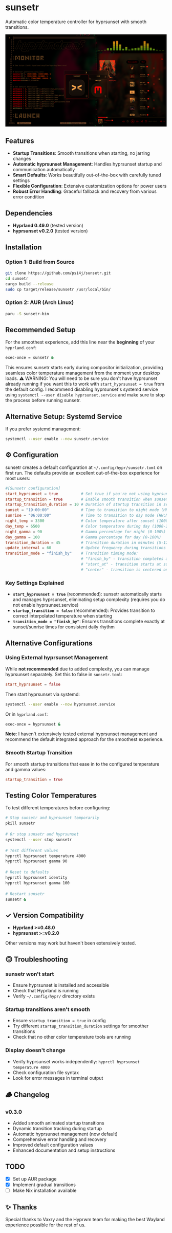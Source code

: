 # sunsetr

Automatic color temperature controller for hyprsunset with smooth transitions.

![This image was taken using a shader to simulate the effect of hyprsunset](sunsetr.png)

## Features

- **Startup Transitions**: Smooth transitions when starting, no jarring changes
- **Automatic hyprsunset Management**: Handles hyprsunset startup and communication automatically
- **Smart Defaults**: Works beautifully out-of-the-box with carefully tuned settings
- **Flexible Configuration**: Extensive customization options for power users
- **Robust Error Handling**: Graceful fallback and recovery from various error condition

## Dependencies

- **Hyprland 0.49.0** (tested version)
- **hyprsunset v0.2.0** (tested version)

## Installation

### Option 1: Build from Source

```bash
git clone https://github.com/psi4j/sunsetr.git
cd sunsetr
cargo build --release
sudo cp target/release/sunsetr /usr/local/bin/
```

### Option 2: AUR (Arch Linux)

```bash
paru -S sunsetr-bin
```

## Recommended Setup

For the smoothest experience, add this line near the **beginning** of your `hyprland.conf`:

```bash
exec-once = sunsetr &
```

This ensures sunsetr starts early during compositor initialization, providing seamless color temperature management from the moment your desktop loads.
⚠️ WARNING: You will need to be sure you don't have hyprsunset already running if you want this to work with `start_hyprsunset = true` from the default config. I recommend disabling hyprsunset's systemd service using `systemctl --user disable hyprsunset.service` and make sure to stop the process before running sunsetr.

## Alternative Setup: Systemd Service

If you prefer systemd management:

```bash
systemctl --user enable --now sunsetr.service
```

## ⚙️ Configuration

sunsetr creates a default configuration at `~/.config/hypr/sunsetr.toml` on first run. The defaults provide an excellent out-of-the-box experience for most users:

```toml
#[Sunsetr configuration]
start_hyprsunset = true          # Set true if you're not using hyprsunset.service
startup_transition = true        # Enable smooth transition when sunsetr starts
startup_transition_duration = 10 # Duration of startup transition in seconds (10-60)
sunset = "19:00:00"              # Time to transition to night mode (HH:MM:SS)
sunrise = "06:00:00"             # Time to transition to day mode (HH:MM:SS)
night_temp = 3300                # Color temperature after sunset (1000-20000) Kelvin
day_temp = 6500                  # Color temperature during day (1000-20000) Kelvin
night_gamma = 90                 # Gamma percentage for night (0-100%)
day_gamma = 100                  # Gamma percentage for day (0-100%)
transition_duration = 45         # Transition duration in minutes (5-120)
update_interval = 60             # Update frequency during transitions in seconds (10-300)
transition_mode = "finish_by"    # Transition timing mode:
                                 # "finish_by" - transition completes at sunset/sunrise time
                                 # "start_at" - transition starts at sunset/sunrise time
                                 # "center" - transition is centered on sunset/sunrise time
```

### Key Settings Explained

- **`start_hyprsunset = true`** (recommended): sunsetr automatically starts and manages hyprsunset, eliminating setup complexity (requires you do not enable hyprsunset.service)
- **`startup_transition = false`** (recommended): Provides transition to correct interpolated temperature when starting
- **`transition_mode = "finish_by"`**: Ensures transitions complete exactly at sunset/sunrise times for consistent daily rhythm

## Alternative Configurations

### Using External hyprsunset Management

While **not recommended** due to added complexity, you can manage hyprsunset separately. Set this to false in `sunsetr.toml`:

```toml
start_hyprsunset = false
```

Then start hyprsunset via systemd:

```bash
systemctl --user enable --now hyprsunset.service
```

Or in `hyprland.conf`:

```bash
exec-once = hyprsunset &
```

**Note**: I haven't extensively tested external hyprsunset management and recommend the default integrated approach for the smoothest experience.

### Smooth Startup Transition

For smooth startup transitions that ease in to the configured temperature and gamma values:

```toml
startup_transition = true
```

## Testing Color Temperatures

To test different temperatures before configuring:

```bash
# Stop sunsetr and hyprsunset temporarily
pkill sunsetr

# Or stop sunsetr and hyprsunset
systemctl --user stop sunsetr

# Test different values
hyprctl hyprsunset temperature 4000
hyprctl hyprsunset gamma 90

# Reset to defaults
hyprctl hyprsunset identity
hyprctl hyprsunset gamma 100

# Restart sunsetr
sunsetr &
```

## ✓ Version Compatibility

- **Hyprland >=0.48.0**
- **hyprsunset >=v0.2.0**

Other versions may work but haven't been extensively tested.

## 🙃 Troubleshooting

### sunsetr won't start

- Ensure hyprsunset is installed and accessible
- Check that Hyprland is running
- Verify `~/.config/hypr/` directory exists

### Startup transitions aren't smooth

- Ensure `startup_transition = true` in config
- Try different `startup_transition_duration` settings for smoother transitions
- Check that no other color temperature tools are running

### Display doesn't change

- Verify hyprsunset works independently: `hyprctl hyprsunset temperature 4000`
- Check configuration file syntax
- Look for error messages in terminal output

## 🪵 Changelog

### v0.3.0

- Added smooth animated startup transitions
- Dynamic transition tracking during startup
- Automatic hyprsunset management (now default)
- Comprehensive error handling and recovery
- Improved default configuration values
- Enhanced documentation and setup instructions

## TODO

- [x] Set up AUR package
- [x] Implement gradual transitions
- [ ] Make Nix installation available

## ✨ Thanks

Special thanks to Vaxry and the Hyprwm team for making the best Wayland experience possible for the rest of us.
